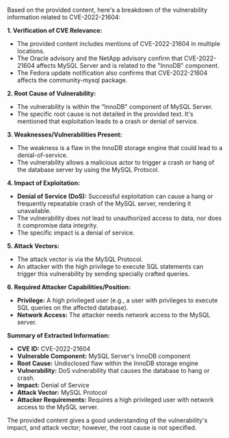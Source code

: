 Based on the provided content, here's a breakdown of the vulnerability information related to CVE-2022-21604:

**1. Verification of CVE Relevance:**

*   The provided content includes mentions of CVE-2022-21604 in multiple locations.
*   The Oracle advisory and the NetApp advisory confirm that CVE-2022-21604 affects MySQL Server and is related to the "InnoDB" component.
*   The Fedora update notification also confirms that CVE-2022-21604 affects the community-mysql package.

**2. Root Cause of Vulnerability:**

*   The vulnerability is within the "InnoDB" component of MySQL Server.
*   The specific root cause is not detailed in the provided text. It's mentioned that exploitation leads to a crash or denial of service.

**3. Weaknesses/Vulnerabilities Present:**

*   The weakness is a flaw in the InnoDB storage engine that could lead to a denial-of-service.
*   The vulnerability allows a malicious actor to trigger a crash or hang of the database server by using the MySQL Protocol.

**4. Impact of Exploitation:**

*   **Denial of Service (DoS):** Successful exploitation can cause a hang or frequently repeatable crash of the MySQL server, rendering it unavailable.
*   The vulnerability does not lead to unauthorized access to data, nor does it compromise data integrity.
*   The specific impact is a denial of service.

**5. Attack Vectors:**

*   The attack vector is via the MySQL Protocol.
*   An attacker with the high privilege to execute SQL statements can trigger this vulnerability by sending specially crafted queries.

**6. Required Attacker Capabilities/Position:**

*   **Privilege:** A high privileged user (e.g., a user with privileges to execute SQL queries on the affected database).
*   **Network Access:** The attacker needs network access to the MySQL server.

**Summary of Extracted Information:**

*   **CVE ID:** CVE-2022-21604
*   **Vulnerable Component:** MySQL Server's InnoDB component
*   **Root Cause:** Undisclosed flaw within the InnoDB storage engine
*   **Vulnerability:** DoS vulnerability that causes the database to hang or crash.
*   **Impact:** Denial of Service
*   **Attack Vector:** MySQL Protocol
*   **Attacker Requirements:** Requires a high privileged user with network access to the MySQL server.

The provided content gives a good understanding of the vulnerability's impact, and attack vector; however, the root cause is not specified.